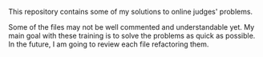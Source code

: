 This repository contains some of my solutions to online judges' problems.

Some of the files may not be well commented and understandable yet. My main goal with these training is to solve the problems as quick as possible. In the future, I am going to review each file refactoring them.
